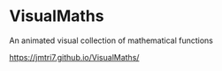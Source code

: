 # VisualMaths
An animated visual collection of mathematical functions

https://jmtri7.github.io/VisualMaths/
